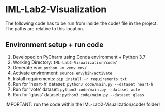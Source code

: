 # IML-Lab2-Visualization
The following code has to be run from inside the code/ file in the project. The paths are relative to this location.

## Environment setup + run code
1. Developed on PyCharm using Conda environment + Python 3.7
2. Working Directory: `IML-Lab2-Visualization/code/`
3. Generate env: `python -m venv env/`
4. Activate environment: `source env/bin/activate`
5. Install requirements: `pip install -r requirements.txt`
6. Run for 'heart-h' dataset: `python3 code/main.py --dataset heart-h`
7. Run for 'vote' dataset: `python3 code/main.py --dataset vote`
8. Run for 'glass' dataset: `python3 code/main.py --dataset glass`

IMPORTANT: run the code within the IML-Lab2-Visualization/code/ folder!
